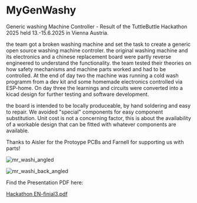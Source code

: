 # MyGenWashy
Generic washing Machine Controller - Result of the TuttleButtle Hackathon 2025
held 13.-15.6.2025 in Vienna Austria.

the team got a broken washing machine and set the task to create a generic open source washing machine controler.
the original washing machine and its electronics and a chinese replacement board were partly reverse engineered to understand the functionality.
the team tested their theories on how safety mechanisms and machine parts worked and had to be controlled.
At the end of day two the machine was running a cold wash programm from a dev kit and some homemade electronics controlled via ESP-home.
On day three the learnings and circuits were converted into a kicad design for further testing and software development.

the board is intended to be locally produceable, by hand soldering and easy to repair. We avoided  "special" components for easy component substitution.
Unit cost is not a concerning factor, this is about the availability of a workable design that can be fitted with whatever components are available.

Thanks to Aisler for the Protoype PCBs and Farnell for supporting us with parts!

![mr_washi_angled](https://github.com/user-attachments/assets/1646637f-5b61-4bc1-bef8-ef897bd06827)

![mr_washi_back_angled](https://github.com/user-attachments/assets/607a8444-5803-4847-ab29-120f63d233b3)

Find the Presentation PDF here:

[Hackathon EN-finial3.pdf](https://github.com/user-attachments/files/20941595/Hackathon.EN-finial3.pdf)
